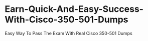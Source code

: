 # Earn-Quick-And-Easy-Success-With-Cisco-350-501-Dumps
Easy Way To Pass The Exam With Real Cisco 350-501 Dumps
